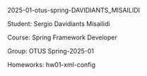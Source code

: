 2025-01-otus-spring-DAVIDIANTS_MISAILIDI

Student: Sergio Davidiants Misailidi

Course: Spring Framework Developer

Group: OTUS Spring-2025-01

Homeworks:
	hw01-xml-config